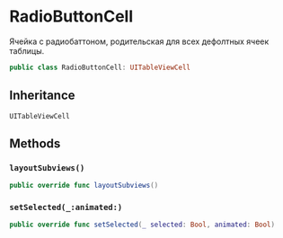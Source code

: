 # RadioButtonCell

Ячейка с радиобаттоном, родительская для всех дефолтных ячеек таблицы.

``` swift
public class RadioButtonCell: UITableViewCell 
```

## Inheritance

`UITableViewCell`

## Methods

### `layoutSubviews()`

``` swift
public override func layoutSubviews() 
```

### `setSelected(_:animated:)`

``` swift
public override func setSelected(_ selected: Bool, animated: Bool) 
```
